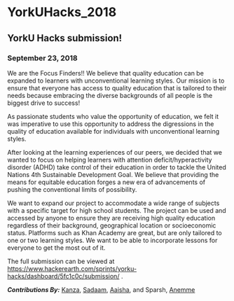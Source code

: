 # YorkUHacks_2018
## YorkU Hacks submission!
### September 23, 2018

We are the Focus Finders!! We believe that quality education can be expanded to learners with unconventional learning styles. Our mission is to ensure that everyone has access to quality education that is tailored to their needs because embracing the diverse backgrounds of all people is the biggest drive to success!

As passionate students who value the opportunity of education, we felt it was imperative to use this opportunity to address the digressions in the quality of education available for individuals with unconventional learning styles.

After looking at the learning experiences of our peers, we decided that we wanted to focus on helping learners with attention deficit/hyperactivity disorder (ADHD) take control of their education in order to tackle the United Nations 4th Sustainable Development Goal. We believe that providing the means for equitable education forges a new era of advancements of pushing the conventional limits of possibility.

We want to expand our project to accommodate a wide range of subjects with a specific target for high school students. The project can be used and accessed by anyone to ensure they are receiving high quality education regardless of their background, geographical location or socioeconomic status. Platforms such as Khan Academy are great, but are only tailored to one or two learning styles. We want to be able to incorporate lessons for everyone to get the most out of it.

The full submission can be viewed at https://www.hackerearth.com/sprints/yorku-hacks/dashboard/5fc1c0c/submission/ .


***Contributions By:*** [Kanza](https://www.linkedin.com/in/kanzash/), [Sadaam](https://www.linkedin.com/in/sadaam-ahmed-66b52a114/), [Aaisha](http://www.linkedin.com/in/aaisha-ameen), and Sparsh, [Anemme](http://www.linkedin.com/in/anemmeabasi)

